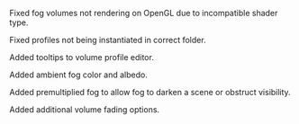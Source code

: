 Fixed fog volumes not rendering on OpenGL due to incompatible shader type.

Fixed profiles not being instantiated in correct folder.

Added tooltips to volume profile editor.

Added ambient fog color and albedo.

Added premultiplied fog to allow fog to darken a scene or obstruct visibility.

Added additional volume fading options.